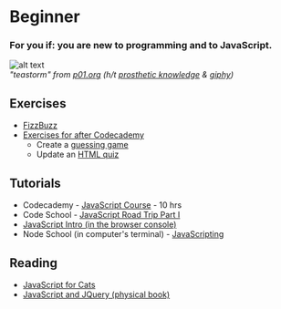 # Beginner

### For you if: you are new to programming and to JavaScript.

![alt text](http://i.giphy.com/yYfBVEFwVKD4c.gif "teastorm")<br>
*"teastorm" from [p01.org](http://www.p01.org/tea_storm/) (h/t [prosthetic knowledge](http://prostheticknowledge.tumblr.com/post/68618897827/252-byte-demos-of-p01-visual-coding-experiments) & [giphy](http://giphy.com))*


## Exercises
- [FizzBuzz](http://www.codecademy.com/courses/fizzbuzz/2/1)
- [Exercises for after Codecademy](http://macloo.github.io/javascript_beginners/)
  - Create a [guessing game](http://macloo.github.io/javascript_beginners/number.html)
  - Update an [HTML quiz](http://macloo.github.io/javascript_beginners/quiz.html)


## Tutorials
- Codecademy - [JavaScript Course](https://www.codecademy.com/learn/javascript) - 10 hrs
- Code School - [JavaScript Road Trip Part I](https://www.codeschool.com/courses/javascript-road-trip-part-1)
- [JavaScript Intro (in the browser console)](http://macloo.github.io/javascript-console-intro/intro.html)
- Node School (in computer's terminal) - [JavaScripting](https://github.com/sethvincent/javascripting)

## Reading
- [JavaScript for Cats](http://jsforcats.com/)
- [JavaScript and JQuery (physical book)](http://javascriptbook.com/about/)
